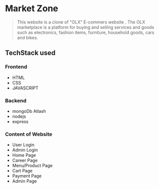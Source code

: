 # Market Zone

> This website is a clone of "OLX" E-commers website . The OLX marketplace is a platform for buying and selling services and goods such as electronics, fashion items, furniture, household goods, cars and bikes.

## TechStack used

### Frontend
+ HTML
+ CSS
+ JAVASCRIPT

### Backend
+ mongoDb Atlash
+ nodejs
+ express

### Content of Website
+ User Login
+ Admin Login 
+ Home Page
+ Career Page
+ Menu/Product Page
+ Cart Page
+ Payment Page
+ Admin Page

